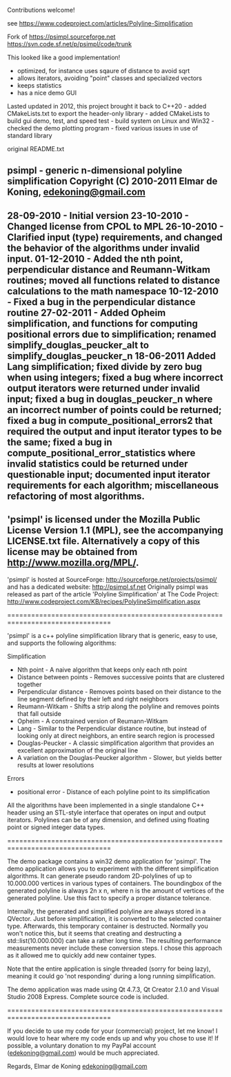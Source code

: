 Contributions welcome!


see
https://www.codeproject.com/articles/Polyline-Simplification


Fork of
https://psimpl.sourceforge.net
https://svn.code.sf.net/p/psimpl/code/trunk

This looked like a good implementation!

- optimized, for instance uses sqaure of distance to avoid sqrt
- allows iterators, avoiding "point" classes and specialized vectors
- keeps statistics
- has a nice demo GUI

Lasted updated in 2012, this project brought it back to C++20
    - added CMakeLists.txt to export the header-only library
    - added CMakeLists to build gui demo, test, and speed test
    - build system on Linux and Win32
    - checked the demo plotting program
    - fixed various issues in use of standard library

original README.txt

psimpl - generic n-dimensional polyline simplification
Copyright (C) 2010-2011 Elmar de Koning, edekoning@gmail.com
--------------------------------------------------------------------------------
28-09-2010 - Initial version
23-10-2010 - Changed license from CPOL to MPL
26-10-2010 - Clarified input (type) requirements, and changed the
             behavior of the algorithms under invalid input.
01-12-2010 - Added the nth point, perpendicular distance and Reumann-Witkam
             routines; moved all functions related to distance calculations to
             the math namespace
10-12-2010 - Fixed a bug in the perpendicular distance routine
27-02-2011 - Added Opheim simplification, and functions for computing positional
             errors due to simplification; renamed simplify_douglas_peucker_alt
             to simplify_douglas_peucker_n
18-06-2011   Added Lang simplification; fixed divide by zero bug when using
             integers; fixed a bug where incorrect output iterators were
             returned under invalid input; fixed a bug in douglas_peucker_n 
             where an incorrect number of points could be returned; fixed a bug
             in compute_positional_errors2 that required the output and input
             iterator types to be the same; fixed a bug in
             compute_positional_error_statistics where invalid statistics could
             be returned under questionable input; documented input iterator
             requirements for each algorithm; miscellaneous refactoring of most
             algorithms.
--------------------------------------------------------------------------------
'psimpl' is licensed under the Mozilla Public License Version 1.1 (MPL), see
the accompanying LICENSE.txt file. Alternatively a copy of this license may be
obtained from http://www.mozilla.org/MPL/.
--------------------------------------------------------------------------------
'psimpl' is hosted at SourceForge: http://sourceforge.net/projects/psimpl/ and
has a dedicated website: http://psimpl.sf.net
Originally psimpl was released as part of the article 'Polyline Simplification'
at The Code Project: 
http://www.codeproject.com/KB/recipes/PolylineSimplification.aspx

================================================================================

'psimpl' is a c++ polyline simplification library that is generic, easy to use,
and supports the following algorithms:

Simplification
* Nth point - A naive algorithm that keeps only each nth point
* Distance between points - Removes successive points that are clustered
  together
* Perpendicular distance - Removes points based on their distance to the line
  segment defined by their left and right neighbors
* Reumann-Witkam - Shifts a strip along the polyline and removes points that
  fall outside
* Opheim - A constrained version of Reumann-Witkam
* Lang - Similar to the Perpendicular distance routine, but instead of looking
  only at direct neighbors, an entire search region is processed
* Douglas-Peucker - A classic simplification algorithm that provides an
  excellent approximation of the original line
* A variation on the Douglas-Peucker algorithm - Slower, but yields better
  results at lower resolutions

Errors
* positional error - Distance of each polyline point to its simplification

All the algorithms have been implemented in a single standalone C++ header
using an STL-style interface that operates on input and output iterators.
Polylines can be of any dimension, and defined using floating point or signed
integer data types.

================================================================================

The demo package contains a win32 demo application for 'psimpl'. The demo
application allows you to experiment with the different simplification
algorithms. It can generate pseudo random 2D-polylines of up to 10.000.000
vertices in various types of containers. The boundingbox of the generated
polyline is always 2n x n, where n is the amount of vertices of the generated
polyline. Use this fact to specify a proper distance tolerance.

Internally, the generated and simplified polyline are always stored in a
QVector<double>. Just before simplification, it is converted to the selected
container type. Afterwards, this temporary container is destructed. Normally you
won't notice this, but it seems that creating and destructing a
std::list(10.000.000) can take a rather long time. The resulting performance
measurements never include these conversion steps. I chose this approach as it
allowed me to quickly add new container types.

Note that the entire application is single threaded (sorry for being lazy),
meaning it could go 'not responding' during a long running simplification.

The demo application was made using Qt 4.7.3, Qt Creator 2.1.0 and Visual Studio
2008 Express. Complete source code is included.

================================================================================

If you decide to use my code for your (commercial) project, let me know! I would
love to hear where my code ends up and why you chose to use it! If possible, a
voluntary donation to my PayPal account (edekoning@gmail.com) would be much
appreciated.

Regards,
Elmar de Koning
edekoning@gmail.com

